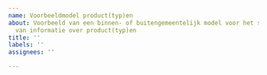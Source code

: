 ```yaml
---
name: Voorbeeldmodel product(typ)en
about: Voorbeeld van een binnen- of buitengemeentelijk model voor het structureren
  van informatie over product(typ)en
title: ''
labels: ''
assignees: ''

---
```



